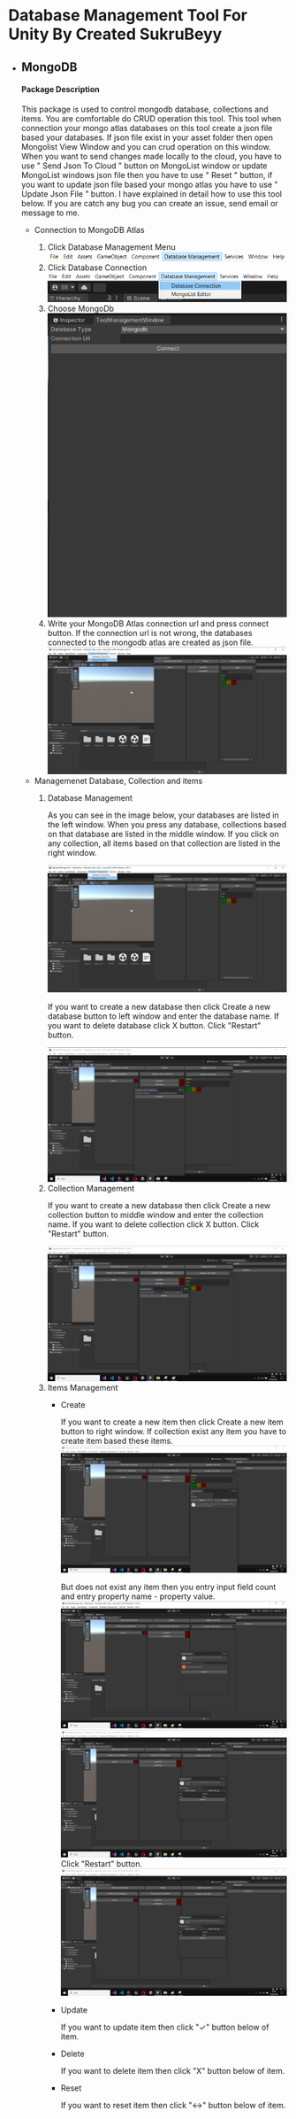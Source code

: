 # Database Management Tool For Unity By Created SukruBeyy

<ul>
  <li>
    <h2>MongoDB</h2>
     <h4>Package Description</h4>
    <p>This package is used to control mongodb database, collections and items. You are comfortable do CRUD operation this tool. This tool when connection your mongo atlas databases on this tool create a json file based your databases. If json file exist in your asset folder then open Mongolist View Window and you can crud operation on this window. When you want to send changes made locally to the cloud, you have to use " Send Json To Cloud " button on MongoList window or update MongoList windows json file then you have to use " Reset " button, if you want to update json file based your mongo atlas you have to use " Update Json File " button.
      I have explained in detail how to use this tool below. If you are catch any bug you can create an issue, send email or message to me.  
  </p>
  <ul>
      <li>Connection to MongoDB Atlas</li>
    <ol>
      <li>Click Database Management Menu</li>
      <img src="https://github.com/sukrubeyy/DatabaseManagement/blob/main/images/ToolMenuItem.PNG"></img>
      <li>Click Database Connection</li>
       <img src="https://github.com/sukrubeyy/DatabaseManagement/blob/main/images/connectionMongo.PNG"></img>
      <li>Choose MongoDb</li>
      <img src="https://github.com/sukrubeyy/DatabaseManagement/blob/main/images/toolManagementWindow.PNG"></img>
      <li>Write your MongoDB Atlas connection url and press connect button. If the connection url is not wrong, the databases connected to the mongodb atlas are created as json file.</li>
      <img src="https://github.com/sukrubeyy/DatabaseManagement/blob/main/images/MongoListWindow.png"></img>  
    </ol>  
  <li>Managemenet Database, Collection and items</li>
  <ol>
    <li>Database Management</li>
    <p>
        As you can see in the image below, your databases are listed in the left window. When you press any database, collections based on that database are          listed in the middle window. If you click on any collection, all items based on that collection are listed in the right window.
    </p>
    <img src="https://github.com/sukrubeyy/DatabaseManagement/blob/main/images/MongoListWindow.png"></img>  
    <p>
      If you want to create a new database then click Create a new database button to left window and enter the database name.
      If you want to delete database click X button.
      Click "Restart" button.
    </p>
     <img src="https://github.com/sukrubeyy/DatabaseManagement/blob/main/images/createNewDatabase.png"></img>
    <li>Collection Management</li>   
     <p>
      If you want to create a new database then click Create a new collection button to middle window and enter the collection name.
      If you want to delete collection click X button.
      Click "Restart" button.
     </p>
    <img src="https://github.com/sukrubeyy/DatabaseManagement/blob/main/images/createNewCollection.png"></img>
    <li>Items Management</li> 
  <ul>
       <li>Create</li>
          <p>
        If you want to create a new item then click Create a new item button to right window.
        If collection exist any item you have to create item based these items. 
        <img src="https://github.com/sukrubeyy/DatabaseManagement/blob/main/images/createNewItemIfExist.png"></img>
          </p>
   <p>
    But does not exist any item then you entry input field count and entry 
    property name - property value.
    <img src="https://github.com/sukrubeyy/DatabaseManagement/blob/main/images/createNewItemIfNotExist.png"></img>
    <img src="https://github.com/sukrubeyy/DatabaseManagement/blob/main/images/createItemNotExist2.png"></img>
    Click "Restart" button.
    <img src="https://github.com/sukrubeyy/DatabaseManagement/blob/main/images/createItemNotExist2.png"></img>
   </p>
       <li>Update</li>
         <p>
        If you want to update item then click "✓" button below of item.
         </p>
       <li>Delete</li>
          <p>
        If you want to delete item then click "X" button below of item.
         </p>
      <li>Reset</li>
          <p>
        If you want to reset item then click "<->" button below of item.
         </p>
  </ul 
  </ol>
  </ul>
  </li>
</ul>

